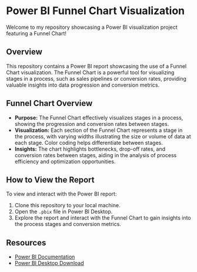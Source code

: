 # Power BI Funnel Chart Visualization

Welcome to my repository showcasing a Power BI visualization project featuring a Funnel Chart!

## Overview

This repository contains a Power BI report showcasing the use of a Funnel Chart visualization. The Funnel Chart is a powerful tool for visualizing stages in a process, such as sales pipelines or conversion rates, providing valuable insights into data progression and conversion metrics.

## Funnel Chart Overview

- **Purpose:** The Funnel Chart effectively visualizes stages in a process, showing the progression and conversion rates between stages.
- **Visualization:** Each section of the Funnel Chart represents a stage in the process, with varying widths illustrating the size or volume of data at each stage. Color coding helps differentiate between stages.
- **Insights:** The chart highlights bottlenecks, drop-off rates, and conversion rates between stages, aiding in the analysis of process efficiency and optimization opportunities.

## How to View the Report

To view and interact with the Power BI report:

1. Clone this repository to your local machine.
2. Open the `.pbix` file in Power BI Desktop.
3. Explore the report and interact with the Funnel Chart to gain insights into the process stages and conversion metrics.


## Resources

- [Power BI Documentation](https://docs.microsoft.com/power-bi/)
- [Power BI Desktop Download](https://powerbi.microsoft.com/desktop/)

